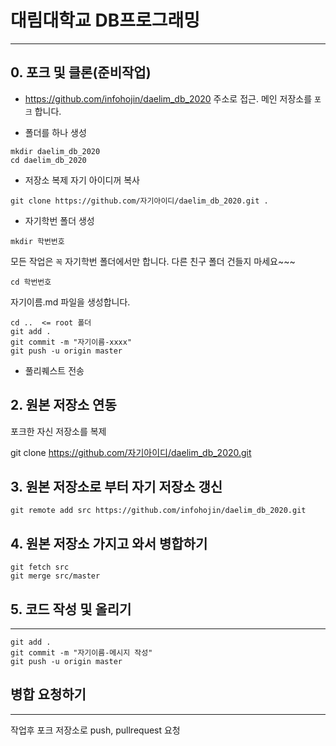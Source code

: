 # 대림대학교 DB프로그래밍
---

## 0. 포크 및 클론(준비작업)

* https://github.com/infohojin/daelim_db_2020 주소로 접근.
메인 저장소를 `포크` 합니다.

* 폴더를 하나 생성
```
mkdir daelim_db_2020
cd daelim_db_2020
```

* 저장소 복제
자기 아이디꺼 복사
```
git clone https://github.com/자기아이디/daelim_db_2020.git .
```

* 자기학번 폴더 생성
```
mkdir 학번번호
```
모든 작업은 `꼭` 자기학번 폴더에서만 합니다. 다른 친구 폴더 건들지 마세요~~~

```
cd 학번번호
```

자기이름.md 파일을 생성합니다.

```
cd ..  <= root 폴더
git add .
git commit -m "자기이름-xxxx"
git push -u origin master
```

* 풀리퀘스트 전송


## 2. 원본 저장소 연동

포크한 자신 저장소를 복제

git clone https://github.com/자기아이디/daelim_db_2020.git

## 3. 원본 저장소로 부터 자기 저장소 갱신

```
git remote add src https://github.com/infohojin/daelim_db_2020.git
```

## 4. 원본 저장소 가지고 와서 병합하기

```
git fetch src
git merge src/master
```

## 5. 코드 작성 및 올리기
---

```
git add .
git commit -m "자기이름-메시지 작성"
git push -u origin master
```

## 병합 요청하기
---
작업후 포크 저장소로 push, pullrequest 요청


